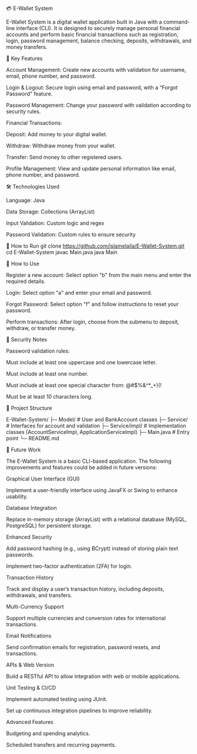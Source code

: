 💳 E-Wallet System

E-Wallet System is a digital wallet application built in Java with a command-line interface (CLI).
It is designed to securely manage personal financial accounts and perform basic financial transactions such as registration, login, password management, balance checking, deposits, withdrawals, and money transfers.

📌 Key Features

Account Management: Create new accounts with validation for username, email, phone number, and password.

Login & Logout: Secure login using email and password, with a “Forgot Password” feature.

Password Management: Change your password with validation according to security rules.

Financial Transactions:

Deposit: Add money to your digital wallet.

Withdraw: Withdraw money from your wallet.

Transfer: Send money to other registered users.

Profile Management: View and update personal information like email, phone number, and password.

🛠️ Technologies Used

Language: Java

Data Storage: Collections (ArrayList)

Input Validation: Custom logic and regex

Password Validation: Custom rules to ensure security

🚀 How to Run
git clone https://github.com/islamelaila/E-Wallet-System.git
cd E-Wallet-System
javac Main.java
java Main

🧪 How to Use

Register a new account: Select option "b" from the main menu and enter the required details.

Login: Select option "a" and enter your email and password.

Forgot Password: Select option "f" and follow instructions to reset your password.

Perform transactions: After login, choose from the submenu to deposit, withdraw, or transfer money.

🔐 Security Notes

Password validation rules:

Must include at least one uppercase and one lowercase letter.

Must include at least one number.

Must include at least one special character from: @#$%&^*_+)(!

Must be at least 10 characters long.

📂 Project Structure

E-Wallet-System/
├─ Model/             # User and BankAccount classes
├─ Service/           # Interfaces for account and validation
├─ Service/impl/      # Implementation classes (AccountServiceImpl, ApplicationServiceImpl)
├─ Main.java          # Entry point
└─ README.md


🔮 Future Work

The E-Wallet System is a basic CLI-based application. The following improvements and features could be added in future versions:

Graphical User Interface (GUI)

Implement a user-friendly interface using JavaFX or Swing to enhance usability.

Database Integration

Replace in-memory storage (ArrayList) with a relational database (MySQL, PostgreSQL) for persistent storage.

Enhanced Security

Add password hashing (e.g., using BCrypt) instead of storing plain text passwords.

Implement two-factor authentication (2FA) for login.

Transaction History

Track and display a user’s transaction history, including deposits, withdrawals, and transfers.

Multi-Currency Support

Support multiple currencies and conversion rates for international transactions.

Email Notifications

Send confirmation emails for registration, password resets, and transactions.

APIs & Web Version

Build a RESTful API to allow integration with web or mobile applications.

Unit Testing & CI/CD

Implement automated testing using JUnit.

Set up continuous integration pipelines to improve reliability.

Advanced Features

Budgeting and spending analytics.

Scheduled transfers and recurring payments.
